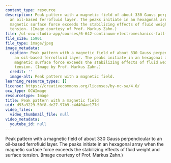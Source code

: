 ```yaml
---
content_type: resource
description: Peak pattern with a magnetic field of about 330 Gauss perpendicular to
  an oil-based ferrofluid layer. The peaks initiate in an hexagonal array when the
  magnetic surface force exceeds the stabilizing effects of fluid weight and surface
  tension. (Image courtesy of Prof. Markus Zahn.)
file: /ol-ocw-studio-app/courses/6-642-continuum-electromechanics-fall-2008/d93a922950f8de2797b9c4d404ae177d_6-642f08-th.jpg
file_size: 15901
file_type: image/jpeg
image_metadata:
  caption: Peak pattern with a magnetic field of about 330 Gauss perpendicular to
    an oil-based ferrofluid layer. The peaks initiate in an hexagonal array when the
    magnetic surface force exceeds the stabilizing effects of fluid weight and surface
    tension. (Image by Prof. Markus Zahn.)
  credit: ''
  image-alt: Peak pattern with a magnetic field.
learning_resource_types: []
license: https://creativecommons.org/licenses/by-nc-sa/4.0/
ocw_type: OCWImage
resourcetype: Image
title: Peak pattern with a magnetic field
uid: d93a9229-50f8-de27-97b9-c4d404ae177d
video_files:
  video_thumbnail_file: null
video_metadata:
  youtube_id: null
---
```

Peak pattern with a magnetic field of about 330 Gauss perpendicular to an oil-based ferrofluid layer. The peaks initiate in an hexagonal array when the magnetic surface force exceeds the stabilizing effects of fluid weight and surface tension. (Image courtesy of Prof. Markus Zahn.)